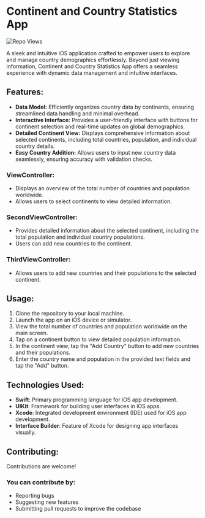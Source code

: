 # Continent and Country Statistics App
  <div align="left">
	
![Repo Views](https://visitor-badge.laobi.icu/badge?page_id=SpencerVJones/Continent-and-Country-Statistics-App)
</div>
A sleek and intuitive iOS application crafted to empower users to explore and manage country demographics effortlessly. Beyond just viewing information, Continent and Country Statistics App
 offers a seamless experience with dynamic data management and intuitive interfaces.


## Features:
- **Data Model:** Efficiently organizes country data by continents, ensuring streamlined data handling and minimal overhead.
- **Interactive Interface:** Provides a user-friendly interface with buttons for continent selection and real-time updates on global demographics.
- **Detailed Continent View:** Displays comprehensive information about selected continents, including total countries, population, and individual country details.
- **Easy Country Addition:** Allows users to input new country data seamlessly, ensuring accuracy with validation checks.

### ViewController:
   - Displays an overview of the total number of countries and population worldwide.
   - Allows users to select continents to view detailed information.

### SecondViewController:
   - Provides detailed information about the selected continent, including the total population and individual country populations.
   - Users can add new countries to the continent.

### ThirdViewController:
   - Allows users to add new countries and their populations to the selected continent.


## Usage:
1. Clone the repository to your local machine.
2. Launch the app on an iOS device or simulator.
3. View the total number of countries and population worldwide on the main screen.
4. Tap on a continent button to view detailed population information.
5. In the continent view, tap the "Add Country" button to add new countries and their populations.
6. Enter the country name and population in the provided text fields and tap the "Add" button.


## Technologies Used:
- **Swift**: Primary programming language for iOS app development.
- **UIKit**: Framework for building user interfaces in iOS apps.
- **Xcode**: Integrated development environment (IDE) used for iOS app development.
- **Interface Builder**: Feature of Xcode for designing app interfaces visually.


## Contributing:
Contributions are welcome! 

### You can contribute by:
-  Reporting bugs
-  Suggesting new features
-  Submitting pull requests to improve the codebase
